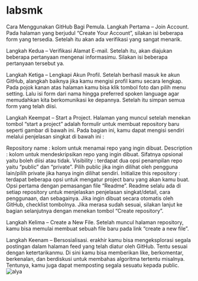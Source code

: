 # labsmk
Cara Menggunakan GitHub Bagi Pemula.
Langkah Pertama – Join Account.
Pada halaman yang berjudul “Create Your Account”, silakan isi beberapa form yang tersedia. Setelah itu akan ada verifikasi yang sangat menarik.

Langkah Kedua – Verifikasi Alamat E-mail.
Setelah itu, akan diajukan beberapa pertanyaan mengenai informasimu. Silakan isi beberapa pertanyaan tersebut ya.

Langkah Ketiga – Lengkapi Akun Profil.
Setelah berhasil masuk ke akun GitHub, alangkah baiknya jika kamu mengisi profil kamu secara lengkap. Pada pojok kanan atas halaman kamu bisa klik tombol foto dan pilih menu setting. Lalu isi form dari nama hingga preferred spoken language agar memudahkan kita berkomunikasi ke depannya. Setelah itu simpan semua form yang telah diisi.

Langkah Keempat – Start a Project.
Halaman yang muncul setelah menekan tombol “start a project” adalah formulir untuk membuat repository baru seperti gambar di bawah ini.
Pada bagian ini, kamu dapat mengisi sendiri melalui penjelasan singkat di bawah ini :

Repository name : kolom untuk menamai repo yang ingin dibuat.
Description : kolom untuk mendeskripsikan repo yang ingin dibuat. Sifatnya opsional yaitu boleh diisi atau tidak.
Visibility : terdapat dua opsi penampilan repo yaitu “public” dan “private”. Pilih public jika ingin dilihat oleh pengguna lain/pilih private jika hanya ingin dilihat sendiri.
Initialize this repository : terdapat beberapa opsi untuk mengatur project baru yang akan kamu buat. Opsi pertama dengan pemasangan file “Readme”. Readme selalu ada di setiap repository untuk menjelaskan penjelasan singkat/detail, cara penggunaan, dan sebagainya. Jika ingin dibuat secara otomatis oleh GitHub, checklist tombolnya.
Jika merasa sudah sesuai, silakan lanjut ke bagian selanjutnya dengan menekan tombol “Create repository”.

Langkah Kelima – Create a New File.
Setelah muncul halaman repository, kamu bisa memulai membuat sebuah file baru pada link “create a new file”.

Langkah Keenam – Bersosialisasi.
erakhir kamu bisa mengeksplorasi segala postingan dalam halaman feed yang telah diatur oleh GitHub. Tentu sesuai dengan ketertarikanmu. Di sini kamu bisa memberikan like, berkomentar, berkenalan, dan berdiskusi untuk membahas algoritma tertentu misalnya. Tentunya, kamu juga dapat memposting segala sesuatu kepada public.
![alya](https://github.com/nrlya18/labsmk/assets/156055620/620eb498-9af2-4300-ad63-35ef47bd598a)


